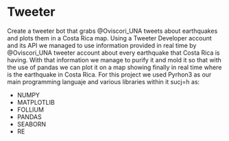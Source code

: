 # Tweeter
Create a tweeter bot that grabs @Oviscori_UNA tweets about earthquakes and plots them in a Costa Rica map.
Using a Tweeter Developer account and its API we managed to use information provided in real time by @Oviscori_UNA  tweeter account about every earthquake that Costa Rica is having.
With that information we manage to purify it and mold it so that with the use of pandas we can plot it on a map showing finally in real time where is the earthquake in Costa Rica.
For this project we used Pyrhon3 as our main programming languaje and various libraries within it sucj=h as:
- NUMPY
- MATPLOTLIB
- FOLLIUM
- PANDAS
- SEABORN 
- RE
